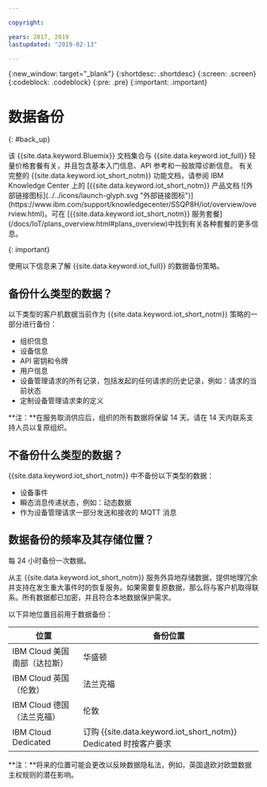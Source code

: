```yaml
---

copyright:

years: 2017, 2019
lastupdated: "2019-02-13"

---
```


{:new_window: target="\_blank"}
{:shortdesc: .shortdesc}
{:screen: .screen}
{:codeblock: .codeblock}
{:pre: .pre}
{:important: .important}



# 数据备份
{: #back_up}

<p>该 {{site.data.keyword.Bluemix}} 文档集合与 {{site.data.keyword.iot_full}} 轻量价格套餐有关，并且包含基本入门信息、API 参考和一般故障诊断信息。
有关完整的 {{site.data.keyword.iot_short_notm}} 功能文档，请参阅 IBM Knowledge Center 上的 [{{site.data.keyword.iot_short_notm}} 产品文档 ![外部链接图标](../../icons/launch-glyph.svg "外部链接图标")](https://www.ibm.com/support/knowledgecenter/SSQP8H/iot/overview/overview.html)。可在 [{{site.data.keyword.iot_short_notm}} 服务套餐](/docs/IoT/plans_overview.html#plans_overview)中找到有关各种套餐的更多信息。
</p>
{: important}

使用以下信息来了解 {{site.data.keyword.iot_full}} 的数据备份策略。

## 备份什么类型的数据？

以下类型的客户机数据当前作为 {{site.data.keyword.iot_short_notm}} 策略的一部分进行备份：

- 组织信息
- 设备信息
- API 密钥和令牌
- 用户信息
- 设备管理请求的所有记录，包括发起的任何请求的历史记录，例如：请求的当前状态
- 定制设备管理请求束的定义

**注：**在服务取消供应后，组织的所有数据将保留 14 天。请在 14 天内联系支持人员以复原组织。

## 不备份什么类型的数据？

{{site.data.keyword.iot_short_notm}} 中不备份以下类型的数据：

- 设备事件
- 瞬态消息传递状态，例如：动态数据
- 作为设备管理请求一部分发送和接收的 MQTT 消息
<!-- - Analytics rules and alert configuration -->

## 数据备份的频率及其存储位置？

每 24 小时备份一次数据。

从主 {{site.data.keyword.iot_short_notm}} 服务外异地存储数据，提供地理冗余并支持在发生重大事件时的恢复服务。如果需要复原数据，那么将与客户机取得联系。所有数据都已加密，并且符合本地数据保护需求。

以下异地位置目前用于数据备份：

 位置|备份位置
------------- | -------------
IBM Cloud 美国南部（达拉斯）|华盛顿
IBM Cloud 英国（伦敦）|法兰克福
IBM Cloud 德国（法兰克福）|伦敦
IBM Cloud Dedicated|订购 {{site.data.keyword.iot_short_notm}} Dedicated 时按客户要求

**注：**将来的位置可能会更改以反映数据隐私法，例如，英国退欧对欧盟数据主权规则的潜在影响。
